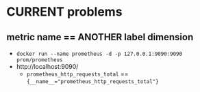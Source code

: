 # CURRENT problems
## metric name == ANOTHER label dimension
* `docker run --name prometheus -d -p 127.0.0.1:9090:9090 prom/prometheus`
* http://localhost:9090/
  * `prometheus_http_requests_total` == `{__name__="prometheus_http_requests_total"}`
